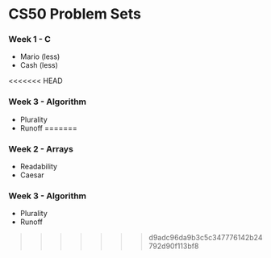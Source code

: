# CS50 Problem Sets

### Week 1 - C

- Mario (less)
- Cash (less)

<<<<<<< HEAD
### Week 3  - Algorithm
* Plurality
* Runoff
=======
### Week 2 - Arrays

- Readability
- Caesar

### Week 3 - Algorithm

- Plurality
- Runoff
>>>>>>> d9adc96da9b3c5c347776142b24792d90f113bf8
